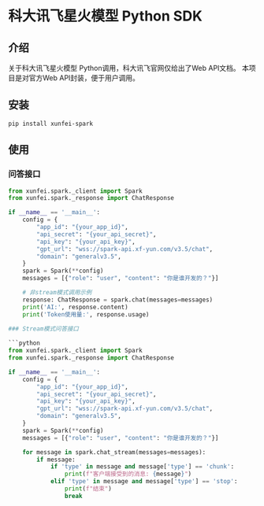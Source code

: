 # 科大讯飞星火模型 Python SDK

## 介绍

关于科大讯飞星火模型 Python调用，科大讯飞官网仅给出了Web API文档。 本项目是对官方Web API封装，便于用户调用。

## 安装

```
pip install xunfei-spark
```

## 使用

### 问答接口

```python
from xunfei.spark._client import Spark
from xunfei.spark._response import ChatResponse

if __name__ == '__main__':
    config = {
        "app_id": "{your_app_id}",
        "api_secret": "{your_api_secret}",
        "api_key": "{your_api_key}",
        "gpt_url": "wss://spark-api.xf-yun.com/v3.5/chat",
        "domain": "generalv3.5",
    }
    spark = Spark(**config)
    messages = [{"role": "user", "content": "你是谁开发的？"}]

    # 非stream模式调用示例
    response: ChatResponse = spark.chat(messages=messages)
    print('AI:', response.content)
    print('Token使用量:', response.usage)

### Stream模式问答接口
    
```python
from xunfei.spark._client import Spark
from xunfei.spark._response import ChatResponse

if __name__ == '__main__':
    config = {
        "app_id": "{your_app_id}",
        "api_secret": "{your_api_secret}",
        "api_key": "{your_api_key}",
        "gpt_url": "wss://spark-api.xf-yun.com/v3.5/chat",
        "domain": "generalv3.5",
    }
    spark = Spark(**config)
    messages = [{"role": "user", "content": "你是谁开发的？"}]

    for message in spark.chat_stream(messages=messages):
        if message:
            if 'type' in message and message['type'] == 'chunk':
                print(f"客户端接受到的消息: {message}")
            elif 'type' in message and message['type'] == 'stop':
                print(f"结束")
                break
